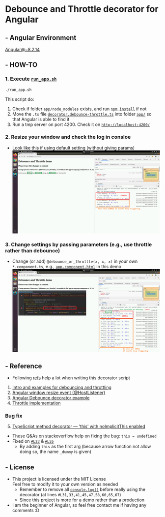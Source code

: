# Debounce and Throttle decorator for Angular
## - Angular Environment
[Angular@~8.2.14](./app/package.json#L17)

## - HOW-TO
### 1. Execute [`run_app.sh`](./run_app.sh)
```bash
./run_app.sh
```
  This script do:
  1. Check if folder `app/node_modules` exists, and run [`npm install`](./run_app.sh#L13) if not
  2. Move the `.ts` file [`decorator.debounce-throttle.ts`](./decorator.debounce-throttle.ts) into folder [`app/`](./app/) so that Angular is able to find it
  3. Run a tmp server on port 4200. Check it on [`http://localhost:4200/`](http://localhost:4200/)
### 2. Resize your window and check the log in consloe
* Look like this if using default setting (without giving params)
    <img src="./docs/img/1-default_settings_debounce.png" width="850px"/>
### 3. Change settings by passing parameters (e.g., use throttle rather than debounce)
* Change (or add) `@debounce_or_throttle(x, x, x)` in your own `*.component.ts`, e.g., [`app.component.html`](./app/src/app/app.component.ts#L11) in this demo
    <img src="./docs/img/2-throttle_example.png" width="850px"/>

## - Reference
* Following [refs](./decorator.debounce-throttle.ts#L13-L16) help a lot when writing this decorator script
1. [Intro and examples for debouncing and throttling](https://css-tricks.com/debouncing-throttling-explained-examples/)
2. [Angular window resize event (@HostListener)](https://stackoverflow.com/a/35527852)
3. [Angular Debounce decorator example](https://plnkr.co/edit/3J0dcDaLTJBxkzo8Akyg?p=preview)
4. [Throttle implementation](https://kanboo.github.io/2018/05/03/JS-debounce-throttle)
### Bug fix
5. [TypeScript method decorator — 'this' with noImplicitThis enabled](https://stackoverflow.com/a/53847731)
  + These Q&As on stackoverflow help on fixing the bug: `this = undefined`
  + Fixed on [`#L23`](./decorator.debounce-throttle.ts#L23) & [`#L55`](decorator.debounce-throttle.ts#L55)
    - By adding `this` as the first arg (because arrow function not allow doing so, the name `_dummy` is given)

## - License
* This project is licensed under the MIT License  
  Feel free to modify it to your own version as needed
  + Remember to remove all [`console.log()`](decorator.debounce-throttle.ts#L31) before really using the decorator (at lines `#L31,33,41,45,47,58,60,65,67`)
  + Since this project is more for a demo rather than a production 
* I am the beginner of Angular, so feel free contact me if having any comments :D
